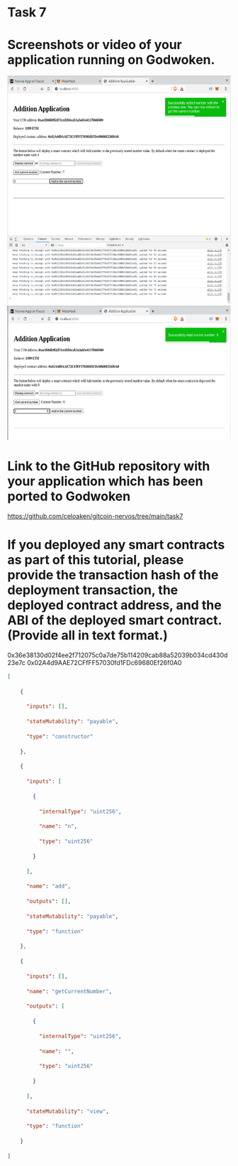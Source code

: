# Task 7

# Screenshots or video of your application running on Godwoken.
![app](./addition-app.png)
![app2](./addition-app-2.png)

# Link to the GitHub repository with your application which has been ported to Godwoken
https://github.com/celoaken/gitcoin-nervos/tree/main/task7

# If you deployed any smart contracts as part of this tutorial, please provide the transaction hash of the deployment transaction, the deployed contract address, and the ABI of the deployed smart contract. (Provide all in text format.)
0x36e38130d02f4ee2f712075c0a7de75b114209cab88a52039b034cd430d23e7c
0x02A4d9AAE72CFfFF57030fd1FDc69680Ef26f0A0
```json
[

    {

      "inputs": [],

      "stateMutability": "payable",

      "type": "constructor"

    },

    {

      "inputs": [

        {

          "internalType": "uint256",

          "name": "n",

          "type": "uint256"

        }

      ],

      "name": "add",

      "outputs": [],

      "stateMutability": "payable",

      "type": "function"

    },

    {

      "inputs": [],

      "name": "getCurrentNumber",

      "outputs": [

        {

          "internalType": "uint256",

          "name": "",

          "type": "uint256"

        }

      ],

      "stateMutability": "view",

      "type": "function"

    }

]
```
